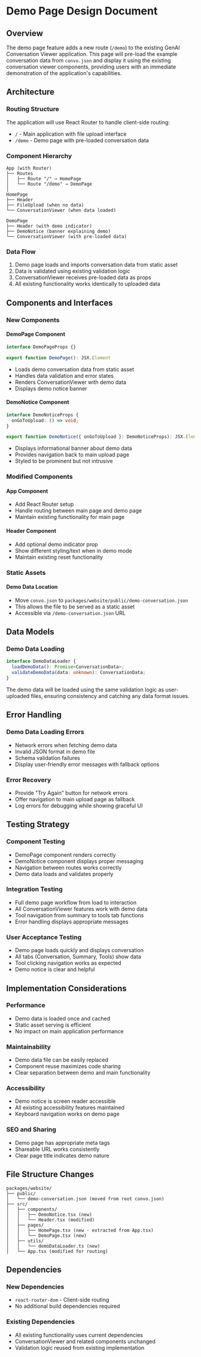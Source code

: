 # Demo Page Design Document

## Overview

The demo page feature adds a new route (`/demo`) to the existing GenAI Conversation Viewer application. This page will pre-load the example conversation data from `convo.json` and display it using the existing conversation viewer components, providing users with an immediate demonstration of the application's capabilities.

## Architecture

### Routing Structure
The application will use React Router to handle client-side routing:
- `/` - Main application with file upload interface
- `/demo` - Demo page with pre-loaded conversation data

### Component Hierarchy
```
App (with Router)
├── Routes
│   ├── Route "/" → HomePage
│   └── Route "/demo" → DemoPage
│
HomePage
├── Header
├── FileUpload (when no data)
└── ConversationViewer (when data loaded)

DemoPage  
├── Header (with demo indicator)
├── DemoNotice (banner explaining demo)
└── ConversationViewer (with pre-loaded data)
```

### Data Flow
1. Demo page loads and imports conversation data from static asset
2. Data is validated using existing validation logic
3. ConversationViewer receives pre-loaded data as props
4. All existing functionality works identically to uploaded data

## Components and Interfaces

### New Components

#### DemoPage Component
```typescript
interface DemoPageProps {}

export function DemoPage(): JSX.Element
```
- Loads demo conversation data from static asset
- Handles data validation and error states
- Renders ConversationViewer with demo data
- Displays demo notice banner

#### DemoNotice Component
```typescript
interface DemoNoticeProps {
  onGoToUpload: () => void;
}

export function DemoNotice({ onGoToUpload }: DemoNoticeProps): JSX.Element
```
- Displays informational banner about demo data
- Provides navigation back to main upload page
- Styled to be prominent but not intrusive

### Modified Components

#### App Component
- Add React Router setup
- Handle routing between main page and demo page
- Maintain existing functionality for main page

#### Header Component
- Add optional demo indicator prop
- Show different styling/text when in demo mode
- Maintain existing reset functionality

### Static Assets

#### Demo Data Location
- Move `convo.json` to `packages/website/public/demo-conversation.json`
- This allows the file to be served as a static asset
- Accessible via `/demo-conversation.json` URL

## Data Models

### Demo Data Loading
```typescript
interface DemoDataLoader {
  loadDemoData(): Promise<ConversationData>;
  validateDemoData(data: unknown): ConversationData;
}
```

The demo data will be loaded using the same validation logic as user-uploaded files, ensuring consistency and catching any data format issues.

## Error Handling

### Demo Data Loading Errors
- Network errors when fetching demo data
- Invalid JSON format in demo file
- Schema validation failures
- Display user-friendly error messages with fallback options

### Error Recovery
- Provide "Try Again" button for network errors
- Offer navigation to main upload page as fallback
- Log errors for debugging while showing graceful UI

## Testing Strategy

### Component Testing
- DemoPage component renders correctly
- DemoNotice component displays proper messaging
- Navigation between routes works correctly
- Demo data loads and validates properly

### Integration Testing
- Full demo page workflow from load to interaction
- All ConversationViewer features work with demo data
- Tool navigation from summary to tools tab functions
- Error handling displays appropriate messages

### User Acceptance Testing
- Demo page loads quickly and displays conversation
- All tabs (Conversation, Summary, Tools) show data
- Tool clicking navigation works as expected
- Demo notice is clear and helpful

## Implementation Considerations

### Performance
- Demo data is loaded once and cached
- Static asset serving is efficient
- No impact on main application performance

### Maintainability
- Demo data file can be easily replaced
- Component reuse maximizes code sharing
- Clear separation between demo and main functionality

### Accessibility
- Demo notice is screen reader accessible
- All existing accessibility features maintained
- Keyboard navigation works on demo page

### SEO and Sharing
- Demo page has appropriate meta tags
- Shareable URL works consistently
- Clear page title indicates demo nature

## File Structure Changes

```
packages/website/
├── public/
│   └── demo-conversation.json (moved from root convo.json)
├── src/
│   ├── components/
│   │   ├── DemoNotice.tsx (new)
│   │   └── Header.tsx (modified)
│   ├── pages/
│   │   ├── HomePage.tsx (new - extracted from App.tsx)
│   │   └── DemoPage.tsx (new)
│   ├── utils/
│   │   └── demoDataLoader.ts (new)
│   └── App.tsx (modified for routing)
```

## Dependencies

### New Dependencies
- `react-router-dom` - Client-side routing
- No additional build dependencies required

### Existing Dependencies
- All existing functionality uses current dependencies
- ConversationViewer and related components unchanged
- Validation logic reused from existing implementation
